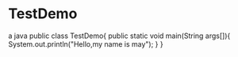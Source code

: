 # TestDemo
a java 
public class TestDemo{
    public static void main(String args[]){
        System.out.println("Hello,my name is may");
    }
}
